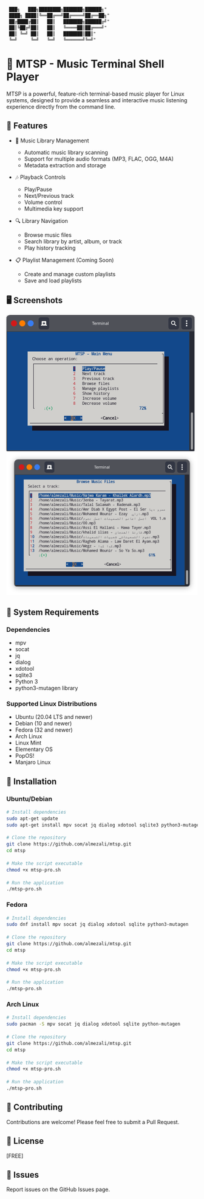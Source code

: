                                                   
     ███╗   ███╗████████╗███████╗██████╗"     
     ████╗ ████║╚══██╔══╝██╔════╝██╔══██╗"     
     ██╔████╔██║   ██║   ███████╗██████╔╝"     
     ██║╚██╔╝██║   ██║   ╚════██║██╔═══╝"     
     ██║ ╚═╝ ██║   ██║   ███████║██║"          
     ╚═╝     ╚═╝   ╚═╝   ╚══════╝╚═╝"          
                       

# 🎵 MTSP - Music Terminal Shell Player

MTSP is a powerful, feature-rich terminal-based music player for Linux systems, designed to provide a seamless and interactive music listening experience directly from the command line.

## 🌟 Features

- 📂 Music Library Management
  - Automatic music library scanning
  - Support for multiple audio formats (MP3, FLAC, OGG, M4A)
  - Metadata extraction and storage

- 🎶 Playback Controls
  - Play/Pause
  - Next/Previous track
  - Volume control
  - Multimedia key support

- 🔍 Library Navigation
  - Browse music files
  - Search library by artist, album, or track
  - Play history tracking

- 📋 Playlist Management (Coming Soon)
  - Create and manage custom playlists
  - Save and load playlists

## 🖥️ Screenshots


![MTSP Main Menu](https://github.com/almezali/mtsp-pro/raw/main/Screenshot_p1.png)
![MTSP File Browser](https://github.com/almezali/mtsp-pro/raw/main/Screenshot_p2.png)

## 🔧 System Requirements

### Dependencies
- mpv
- socat
- jq
- dialog
- xdotool
- sqlite3
- Python 3
- python3-mutagen library

### Supported Linux Distributions
- Ubuntu (20.04 LTS and newer)
- Debian (10 and newer)
- Fedora (32 and newer)
- Arch Linux
- Linux Mint
- Elementary OS
- PopOS!
- Manjaro Linux

## 🚀 Installation

### Ubuntu/Debian
```bash
# Install dependencies
sudo apt-get update
sudo apt-get install mpv socat jq dialog xdotool sqlite3 python3-mutagen

# Clone the repository
git clone https://github.com/almezali/mtsp.git
cd mtsp

# Make the script executable
chmod +x mtsp-pro.sh

# Run the application
./mtsp-pro.sh
```

### Fedora
```bash
# Install dependencies
sudo dnf install mpv socat jq dialog xdotool sqlite python3-mutagen

# Clone the repository
git clone https://github.com/almezali/mtsp.git
cd mtsp

# Make the script executable
chmod +x mtsp-pro.sh

# Run the application
./mtsp-pro.sh
```

### Arch Linux
```bash
# Install dependencies
sudo pacman -S mpv socat jq dialog xdotool sqlite python-mutagen

# Clone the repository
git clone https://github.com/almezali/mtsp.git
cd mtsp

# Make the script executable
chmod +x mtsp-pro.sh

# Run the application
./mtsp-pro.sh
```

## 🤝 Contributing

Contributions are welcome! Please feel free to submit a Pull Request.

## 📄 License

[FREE]

## 🐛 Issues

Report issues on the GitHub Issues page.
